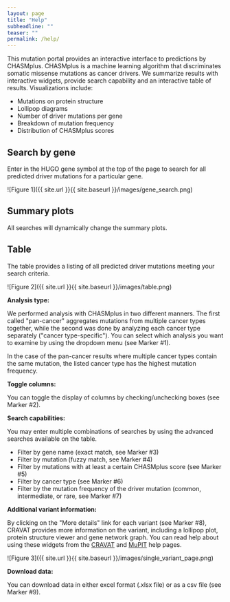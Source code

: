 ```yaml
---
layout: page
title: "Help"
subheadline: ""
teaser: ""
permalink: /help/
---
```


This mutation portal provides an interactive interface to predictions by CHASMplus.
CHASMplus is a machine learning algorithm that discriminates somatic missense mutations as
cancer drivers. We summarize results with interactive widgets, provide search capability and an interactive table of results. Visualizations include:

* Mutations on protein structure
* Lollipop diagrams
* Number of driver mutations per gene
* Breakdown of mutation frequency
* Distribution of CHASMplus scores

## Search by gene

Enter in the HUGO gene symbol at the top of the page to search for all predicted
driver mutations for a particular gene.

![Figure 1]({{ site.url }}{{ site.baseurl }}/images/gene_search.png)

## Summary plots

All searches will dynamically change the summary plots.

## Table

The table provides a listing of all predicted driver mutations meeting your
search criteria.

![Figure 2]({{ site.url }}{{ site.baseurl }}/images/table.png)

**Analysis type:**

We performed analysis with CHASMplus in two different manners. The first called
"pan-cancer" aggregates mutations from multiple cancer types together, while the
second was done by analyzing each cancer type separately ("cancer type-specific"). You
can select which analysis you want to examine by using the dropdown menu (see Marker \#1).

In the case of the pan-cancer results where multiple cancer types contain the same mutation,
the listed cancer type has the highest mutation frequency.

**Toggle columns:**

You can toggle the display of columns by checking/unchecking boxes (see Marker \#2).

**Search capabilities:**

You may enter multiple combinations of searches by using the advanced searches
available on the table.

* Filter by gene name (exact match, see Marker \#3)
* Filter by mutation (fuzzy match, see Marker \#4)
* Filter by mutations with at least a certain CHASMplus score (see Marker \#5)
* Filter by cancer type (see Marker \#6)
* Filter by the mutation frequency of the driver mutation (common, intermediate, or rare, see Marker \#7)

**Additional variant information:**

By clicking on the "More details" link for each variant (see Marker \#8), CRAVAT
provides more information on the variant, including a lollipop plot, protein structure
viewer and gene network graph. You can read help about using these widgets from
the [CRAVAT](http://www.cravat.us/CRAVAT/help.jsp) and [MuPIT](http://mupit.icm.jhu.edu/MuPIT_Interactive/Help.html) help pages.

![Figure 3]({{ site.url }}{{ site.baseurl }}/images/single_variant_page.png)

**Download data:**

You can download data in either excel format (.xlsx file) or as a csv file (see Marker \#9).
